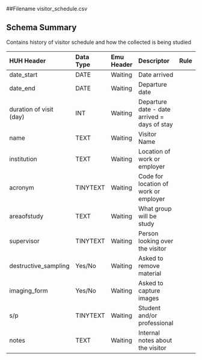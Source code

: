 ##Filename
visitor_schedule.csv

## Schema Summary
Contains history of visitor schedule and how the collected is being studied

|HUH Header  | Data Type | Emu Header |  Descriptor | Rule | Notes|
|:------------- |:------------- |:------------- |:------------- |:------------- |:------------- | 
| date_start | DATE | Waiting | Date arrived |
| date_end  | DATE | Waiting | Departure date |
| duration of visit (day)  | INT | Waiting | Departure date - date arrived = days of stay|
| name  | TEXT | Waiting | Visitor Name| |
| institution | TEXT | Waiting | Location of work or employer|
| acronym  | TINYTEXT| Waiting | Code for location of work or employer|
| areaofstudy | TEXT | Waiting | What group will be study|
| supervisor   | TINYTEXT | Waiting | Person looking over the visitor|
| destructive_sampling | Yes/No | Waiting | Asked to remove material|
| imaging_form  | Yes/No| Waiting | Asked to capture images|
| s/p | TINYTEXT | Waiting | Student and/or professional|
| notes  | TEXT | Waiting | Internal notes about the visitor|




